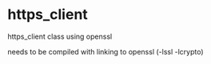 # https_client
https_client class using openssl

needs to be compiled with linking to openssl (-lssl -lcrypto)
